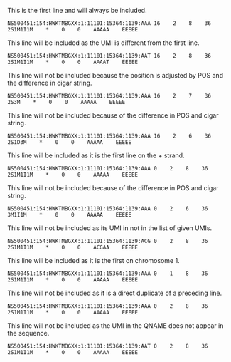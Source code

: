 This is the first line and will always be included.
```
NS500451:154:HWKTMBGXX:1:11101:15364:1139:AAA 16    2    8    36   2S1M1I1M    *    0    0    AAAAA    EEEEE
```
This line will be included as the UMI is different from the first line.
```
NS500451:154:HWKTMBGXX:1:11101:15364:1139:AAT 16    2    8    36   2S1M1I1M    *    0    0    AAAAT    EEEEE
```
This line will not be included because the position is adjusted by POS and the difference in cigar string.
```
NS500451:154:HWKTMBGXX:1:11101:15364:1139:AAA 16    2    7    36   2S3M    *    0    0    AAAAA    EEEEE
```
This line will not be included because of the difference in POS and cigar string.
```
NS500451:154:HWKTMBGXX:1:11101:15364:1139:AAA 16    2    6    36   2S1D3M    *    0    0    AAAAA    EEEEE
```
This line will be included as it is the first line on the + strand.
```
NS500451:154:HWKTMBGXX:1:11101:15364:1139:AAA 0    2    8    36   2S1M1I1M    *    0    0    AAAAA    EEEEE
```
This line will not be included because of the difference in POS and cigar string.
```
NS500451:154:HWKTMBGXX:1:11101:15364:1139:AAA 0    2    6    36   3M1I1M    *    0    0    AAAAA    EEEEE
```
This line will not be included as its UMI in not in the list of given UMIs.
```
NS500451:154:HWKTMBGXX:1:11101:15364:1139:ACG 0    2    8    36   2S1M1I1M    *    0    0    ACGAA    EEEEE
```
This line will be included as it is the first on chromosome 1.
```
NS500451:154:HWKTMBGXX:1:11101:15364:1139:AAA 0    1    8    36   2S1M1I1M    *    0    0    AAAAA    EEEEE
```
This line will not be included as it is a direct duplicate of a preceding line.
```
NS500451:154:HWKTMBGXX:1:11101:15364:1139:AAA 0    2    8    36   2S1M1I1M    *    0    0    AAAAA    EEEEE
```
This line will not be included as the UMI in the QNAME does not appear in the sequence.
```
NS500451:154:HWKTMBGXX:1:11101:15364:1139:AAT 0    2    8    36   2S1M1I1M    *    0    0    AAAAA    EEEEE
```
